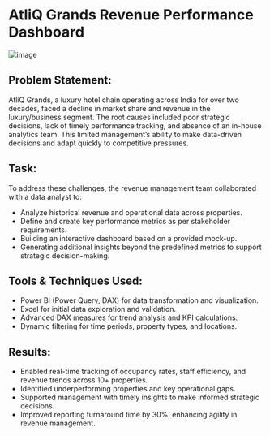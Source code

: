 # AtliQ Grands Revenue Performance Dashboard

![image](https://github.com/Imgourav007/Dashboard_HospitalityDomain/blob/38ce61555ade04d32453c9aa183180b9b99ff130/Hospitality%20Dashboard%20img.png)

## Problem Statement:
AtliQ Grands, a luxury hotel chain operating across India for over two decades, faced a decline in market share and revenue in the luxury/business segment. The root causes included poor strategic decisions, lack of timely performance tracking, and absence of an in-house analytics team. This limited management’s ability to make data-driven decisions and adapt quickly to competitive pressures.

## Task:  
To address these challenges, the revenue management team collaborated with a data analyst to:  
- Analyze historical revenue and operational data across properties.  
- Define and create key performance metrics as per stakeholder requirements.  
- Building an interactive dashboard based on a provided mock-up.  
- Generating additional insights beyond the predefined metrics to support strategic decision-making.

## Tools & Techniques Used:
* Power BI (Power Query, DAX) for data transformation and visualization.
* Excel for initial data exploration and validation.
* Advanced DAX measures for trend analysis and KPI calculations.
* Dynamic filtering for time periods, property types, and locations.

## Results:
* Enabled real-time tracking of occupancy rates, staff efficiency, and revenue trends across 10+ properties.
* Identified underperforming properties and key operational gaps.
* Supported management with timely insights to make informed strategic decisions.
* Improved reporting turnaround time by 30%, enhancing agility in revenue management.


